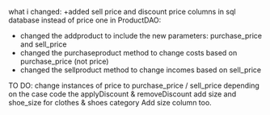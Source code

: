 what i changed: +added sell price and discount price columns in sql database instead of price one
in ProductDAO:
+ changed the addproduct to include the new parameters: purchase_price and sell_price
+ changed the purchaseproduct method to change costs based on purchase_price (not price) 
+ changed the sellproduct method to change incomes based on sell_price


TO DO:
change instances of price to purchase_price / sell_price depending on the case
code the applyDiscount & removeDiscount
add size and shoe_size for clothes & shoes category
Add size column too. 
